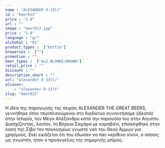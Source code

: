 ```yaml
---
name : "ALEXANDER 0.33lt"
id : "beer022"
price : "2.8"
url : ""
image : "beer022.jpg"
price : "2.8"
language : "gr"
alchohol : "6%"
product_types :  ["bottle"]
breweries :  [""]
promotion : ""
beer_types :  ["ALE BLONDE/BROWN"]
retail_price : ""
discount : ""
description_short : ""
url: "alexander-0-33lt/"
aliases: 
    - "alexander-0-33lt"
slug: "beer022"
---
```


Η ιδέα της παραγωγής της σειράς ALEXANDER THE GREAT BEERS, γεννήθηκε όταν περιπλανώμενοι στο διαδίκτυο συναντήσαμε (ιδεατά) στην Ιστορία, τον Μέγα Αλέξανδρο κατά την παρουσία του στην Αίγυπτο. Διασχίζοντας, λοιπόν, τη Βόρεια Σαχάρα με καραβάνι, επισκέφθηκε στην όαση της Σίβα τον παγκοσμίως γνωστό ναό του Θεού Άμμων για χρησμούς. Εκεί εικάζεται ότι του έδωσαν να πιει «κρίθινο οίνο», ο οποίος ως γνωστόν, ήταν ο προάγγελος της σημερινής μπίρας.